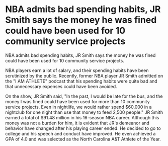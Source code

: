 # NBA admits bad spending habits, JR Smith says the money he was fined could have been used for 10 community service projects 
 NBA admits bad spending habits, JR Smith says the money he was fined could have been used for 10 community service projects.

NBA players earn a lot of salary, and their spending habits have been scrutinized by the public. Recently, former NBA player JR Smith admitted on the "I AM ATHLETE" podcast that his spending habits were quite bad and that unnecessary expenses could have been avoided.

On the show, JR Smith said, "In the past, I would be late for the bus, and the money I was fined could have been used for more than 10 community service projects. Even in nightlife, we would rather spend $60,000 in a nightclub for one night than use that money to feed 2,500 people." JR Smith earned a total of $91.48 million in his 16-season NBA career. Although this money was not a burden for him, it is evident that JR's demeanor and behavior have changed after his playing career ended. He decided to go to college and his speech and conduct have improved. He even achieved a GPA of 4.0 and was selected as the North Carolina A&T Athlete of the Year.